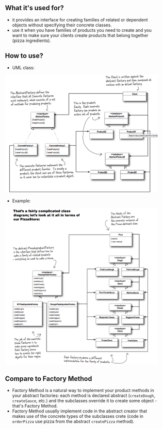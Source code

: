 ## What it's used for?
- it provides an interface for creating families of related or dependent objects without specifying their concrete classes.
- use it when you have families of products you need to create and you want to make sure your clients create products that belong together (pizza ingredients).

## How to use?
- UML class:
<img src="./pics/abstract-factory.png" />

- Example:
<img src="./pics/abstract-factory-example.png" />

## Compare to Factory Method
- Factory Method is a natural way to implement your product methods in your abstract factories: each method is declared abstract (`createDough`, `createSauce`, etc.) and the subclasses override it to create some object - that's Factory Method.
- Factory Method usually implement code in the abstract creator that makes use of the concrete types of the subclasses crete (code in `orderPizza` use pizza from the abstract `createPizza` method).
